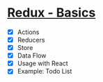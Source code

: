 # [Redux - Basics](https://redux.js.org/docs/basics/)

 * [X] Actions
 * [X] Reducers
 * [X] Store
 * [X] Data Flow
 * [X] Usage with React
 * [X] Example: Todo List
